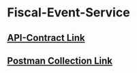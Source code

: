 # Fiscal-Event-Service

## [API-Contract Link](https://redocly.github.io/redoc/?url=https://raw.githubusercontent.com/egovernments/iFix-Dev/develop/domain-services/fiscal-event-service/fiscal-event-service-1.0.0.yaml)
## [Postman Collection Link](https://www.getpostman.com/collections/e9a94f8e896d8cfaa813)